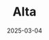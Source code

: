 ---  
layout: startup_page  
title: "Alta"  
id: "altahq.com"  
permalink: "/altaaltahq.com03042025/"  
website: "https://www.altahq.com/contact?utm_campaign=Organic%20Social&utm_source=linkedin&utm_medium=social&utm_term=homepage"  
funding_round: "Seed"  
funding_amount: "$7M"  
investors: "Entrée Capital, Target Global, Ben Lang"  
about: "Alta is an AI revenue workforce solutions provider that has developed a large language model (LLM) for sales, enabling data-driven AI agents to automate key marketing, sales, and revenue operations tasks. Their AI agents, like Katie, Luna, and Alex, integrate with various sales and marketing systems to help companies streamline workflows, increase efficiency, and drive revenue growth by allowing human teams to focus on strategy and relationship building."  
markets: "AI, Artificial Intelligence (AI), Data Management, Software"  
hq: "New York, New York, United States"  
founded_year: "2023"  
linkedin: "https://www.linkedin.com/company/altahqdotcom"  
twitter: ""  
instagram: ""  
facebook: ""  
crunchbase: "https://www.crunchbase.com/organization/alta-eab5"  
pitchbook: ""  

date_display: "04-Mar-2025"  
date: "2025-03-04"

# SEO Optimization  
meta_title: "Alta - Seed Funding ($7M)"  
meta_description: "Alta, Alta is an AI revenue workforce solutions provider that has developed a large language model (LLM) for sales, enabling data-driven AI agents to automa..."  
meta_keywords: "Alta, AI, Artificial Intelligence (AI), Data Management, Software, Seed funding"  
canonical_url: "https://startup.projectstartups.com/altaaltahq.com03042025/"  
---